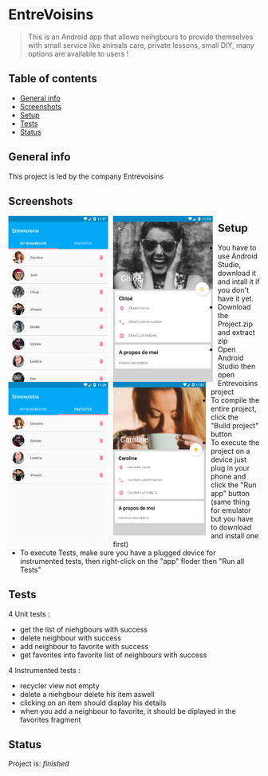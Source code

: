 # EntreVoisins
> This is an Android app that allows neihgbours to provide themselves with small service like animals care, private lessons, small DIY, many options are available to users !

## Table of contents
* [General info](#general-info)
* [Screenshots](#screenshots)
* [Setup](#setup)
* [Tests](#tests)
* [Status](#status)

## General info
This project is led by the company Entrevoisins

## Screenshots
<img src="/img/screenshot_app_1.png"
     style="float: left; margin-right: 10px;"
     width="200"/> <img src="/img/screenshot_app_2.png"
     style="float: left; margin-right: 10px;"
     width="200"/> <img src="/img/screenshot_app_3.png"
     style="float: left; margin-right: 10px;"
     width="200"/> <img src="/img/screenshot_app_4.png"
     style="float: left; margin-right: 10px;"
     width="186"/> 	

## Setup
- You have to use Android Studio, download it and intall it if you don't have it yet.
- Download the Project.zip and extract zip
- Open Android Studio then open Entrevoisins project
- To compile the entire project, click the "Build project" button
- To execute the project on a device just plug in your phone and click the "Run app" button
  (same thing for emulator but you have to download and install one first)
- To execute Tests, make sure you have a plugged device for instrumented tests, then right-click on the "app" floder then "Run all Tests"
  

## Tests
4 Unit tests :
- get the list of niehgbours with success
- delete neighbour with success
- add neighbour to favorite with success
- get favorites into favorite list of neighbours with success

4 Instrumented tests :
- recycler view not empty
- delete a niehgbour delete his item aswell
- clicking on an item should display his details
- when you add a neighbour to favorite, it should be diplayed in the favorites fragment

## Status
Project is:  _finished_
